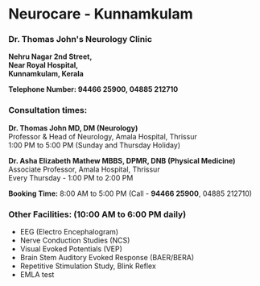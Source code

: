 # Neurocare - Kunnamkulam
### Dr. Thomas John's Neurology Clinic

__Nehru Nagar 2nd Street,__\
__Near Royal Hospital,__\
__Kunnamkulam, Kerala__

__Telephone Number: 94466 25900, 04885 212710__

### Consultation times:
__Dr. Thomas John MD, DM (Neurology)__\
Professor & Head of Neurology, Amala Hospital, Thrissur\
1:00 PM to 5:00 PM (Sunday and Thursday Holiday)

__Dr. Asha Elizabeth Mathew MBBS, DPMR, DNB (Physical Medicine)__\
Associate Professor, Amala Hospital, Thrissur\
Every Thursday - 1:00 PM to 2:00 PM

__Booking Time:__ 8:00 AM to 5:00 PM (Call - __94466 25900__, 04885 212710)

### Other Facilities: (10:00 AM to 6:00 PM daily)
- EEG (Electro Encephalogram)
- Nerve Conduction Studies (NCS)
- Visual Evoked Potentials (VEP)
- Brain Stem Auditory Evoked Response (BAER/BERA)
- Repetitive Stimulation Study, Blink Reflex
- EMLA test



